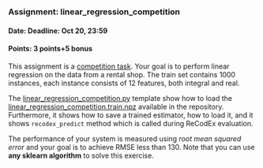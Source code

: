 ### Assignment: linear_regression_competition
#### Date: Deadline: Oct 20, 23:59
#### Points: 3 points+5 bonus

This assignment is a [competition task](#competitions). Your goal
is to perform linear regression on the data from a rental shop.
The train set contains 1000 instances, each instance consists of 12 features,
both integral and real.

The [linear_regression_competition.py](https://github.com/ufal/npfl129/tree/master/labs/01/linear_regression_competition.py)
template show how to load the
[linear_regression_competition.train.npz](https://github.com/ufal/npfl129/tree/master/labs/01/linear_regression_competition.train.npz)
available in the repository. Furthermore, it shows how to save a trained
estimator, how to load it, and it shows `recodex_predict` method which
is called during ReCodEx evaluation.

The performance of your system is measured using _root mean squared error_
and your goal is to achieve RMSE less than 130. Note that you can use
**any sklearn algorithm** to solve this exercise.
